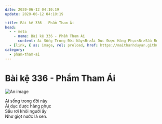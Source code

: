 ```yaml
---
date: 2020-06-12 04:10:19
update: 2020-06-12 04:10:19

title: Bài kệ 336 - Phẩm Tham Ái
head:
  - - meta
    - name: Bài kệ 336 - Phẩm Tham Ái
      content: Ai Sống Trong Đời Này<Br>Ái Dục Được Hàng Phục<Br>Sầu Rơi Khỏi Người Ấy<Br>Như Giọt Nước Lá Sen.<Br>
  - [link, { as: image, rel: preload, href: https://maithanhduyan.github.io/kinh-phap-cu/img/pham-tham-ai/pham-tham-ai-336.jpg }]
category:
  - pham-tham-ai
---
```


# Bài kệ 336 - Phẩm Tham Ái

![An image](/img/pham-tham-ai/pham-tham-ai-336.jpg)

Ai sống trong đời này<br>Ái dục được hàng phục<br>Sầu rơi khỏi người ấy<br>Như giọt nước lá sen.<br>
